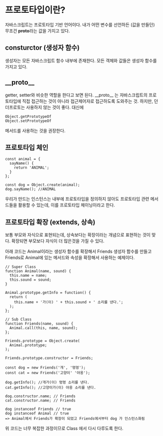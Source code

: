 # 프로토타입이란?

자바스크립트는 프로토타입 기반 언어이다. 내가 어떤 변수를 선언하든 (값을 만들던) 무조건 **proto**라는 값을 가지고 있다.

## consturctor (생성자 함수)

생성자는 모든 자바스크립트 함수 내부에 존재한다.
모든 객체와 값들은 생성자 함수를 가지고 있다.

## \_\_proto\_\_

getter, setter와 비슷한 역할을 한다고 보면 된다.
\_\_proto\_\_ 는 자바스크립트의 프로토타입에 직접 접근하는 것이 아니라
접근제어자로 접근하도록 도와주는 것.
하지만, 던더프로토는 사용하지 않는 것이 좋다.
대신에

```
Object.getPrototypeOf
Object.setPrototypeOf
```

메서드를 사용하는 것을 권장한다.

## 프로토타입 체인

```
const animal = {
  sayName() {
    return 'ANIMAL';
  }
};

const dog = Object.create(animal);
dog.sayName(); //ANIMAL
```

우리가 만드는 인스턴스는 내부에 프로토타입을 정의하지 않아도 프로토타입 관련
메서드들을 활용할 수 있는데, 이를 프로토타입 체이닝이라고 한다.

## 프로토타입 확장 (extends, 상속)

보통 부모와 자식으로 표현되는데, 상속보다는 확장이라는 개념으로 표현하는 것이 맞다.
확장되면 부모보다 자식이 더 많은것을 가질 수 있다.

아래 코드는 Animal이라는 생성자 함수를 확장해서 Friends 생성자 함수를 만들고
Friends로 Animal에 있는 메서드와 속성을 확장해서 사용하는 예제이다.

```
// Super Class
function Animal(name, sound) {
  this.name = name;
  this.sound = sound;
}

Animal.prototype.getInfo = function() {
  return (
    this.name + '가(이) ' + this.sound + ' 소리를 낸다.';
  );
};

// Sub Class
function Friends(name, sound) {
  Animal.call(this, name, sound);
};

Friends.prototype = Object.create(
  Animal.prototype;
);

Friends.prototype.constructor = Friends;

const dog = new Friends('개', '멍멍');
const cat = new Friends('고양이' '야옹');

dog.getInfo(); //개가(이) 멍멍 소리를 낸다.
cat.getInfo(); //고양이가(이) 야옹 소리를 낸다.

dog.constructor.name; // Friends
cat.constructor.name; // Friends

dog instanceof Friends // true
dog instanceof Animal // true
=> Animal에서 Friends가 확장이 되었고 Friends에서부터 dog 가 인스턴스화됨
```

위 코드는 너무 복잡한 과정이므로 Class 에서 다시 다루도록 한다.
